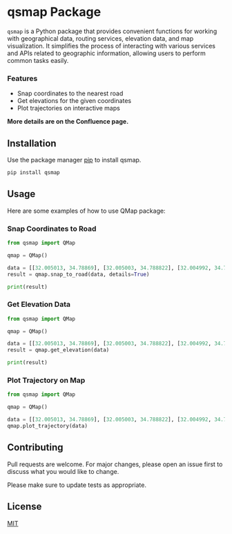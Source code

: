 # qsmap Package

`qsmap` is a Python package that provides convenient functions for working with geographical data, routing services, elevation data, and map visualization. It simplifies the process of interacting with various services and APIs related to geographic information, allowing users to perform common tasks easily.

### Features
- Snap coordinates to the nearest road
- Get elevations for the given coordinates
- Plot trajectories on interactive maps

**More details are on the Confluence page.**

## Installation

Use the package manager [pip](https://pip.pypa.io/en/stable/) to install qsmap.

```bash
pip install qsmap
```

## Usage

Here are some examples of how to use QMap package:

### Snap Coordinates to Road
```python
from qsmap import QMap

qmap = QMap()

data = [[32.005013, 34.78869], [32.005003, 34.788822], [32.004992, 34.788953], [32.004985, 34.7891]]
result = qmap.snap_to_road(data, details=True)

print(result)
```

### Get Elevation Data
```python
from qsmap import QMap

qmap = QMap()

data = [[32.005013, 34.78869], [32.005003, 34.788822], [32.004992, 34.788953]]
result = qmap.get_elevation(data)

print(result)
```

### Plot Trajectory on Map
```python
from qsmap import QMap

qmap = QMap()

data = [[32.005013, 34.78869], [32.005003, 34.788822], [32.004992, 34.788953]]
qmap.plot_trajectory(data)
```

## Contributing

Pull requests are welcome. For major changes, please open an issue first
to discuss what you would like to change.

Please make sure to update tests as appropriate.

## License

[MIT](https://choosealicense.com/licenses/mit/)